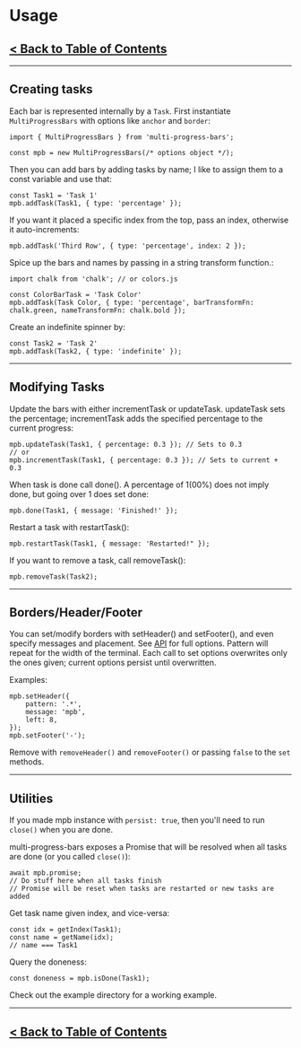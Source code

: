 
# Usage

## [< Back to Table of Contents](../README.md#documentation)

---
## Creating tasks
Each bar is represented internally by a `Task`. First instantiate `MultiProgressBars` with options like `anchor` and `border`:
```node
import { MultiProgressBars } from 'multi-progress-bars';

const mpb = new MultiProgressBars(/* options object */);
```

Then you can add bars by adding tasks by name; I like to assign them to a const variable and use that:
```node
const Task1 = 'Task 1'
mpb.addTask(Task1, { type: 'percentage' });
```

If you want it placed a specific index from the top, pass an index, otherwise it auto-increments:
```node
mpb.addTask('Third Row', { type: 'percentage', index: 2 });
```

Spice up the bars and names by passing in a string transform function.:
```node
import chalk from 'chalk'; // or colors.js

const ColorBarTask = 'Task Color'
mpb.addTask(Task Color, { type: 'percentage', barTransformFn: chalk.green, nameTransformFn: chalk.bold });
```

Create an indefinite spinner by:
```node
const Task2 = 'Task 2'
mpb.addTask(Task2, { type: 'indefinite' });
```
---
## Modifying Tasks

Update the bars with either incrementTask or updateTask. updateTask sets the percentage; incrementTask adds the specified percentage to the current progress:
```node
mpb.updateTask(Task1, { percentage: 0.3 }); // Sets to 0.3
// or
mpb.incrementTask(Task1, { percentage: 0.3 }); // Sets to current + 0.3
```

When task is done call done(). A percentage of 1(00%) does not imply done, but going over 1 does set done:
```node
mpb.done(Task1, { message: 'Finished!' });
```

Restart a task with restartTask():
```node
mpb.restartTask(Task1, { message: 'Restarted!" });
```

If you want to remove a task, call removeTask():
```node
mpb.removeTask(Task2);
```
---
## Borders/Header/Footer

You can set/modify borders with setHeader() and setFooter(), and even specify messages and placement. See [API](./API.md#borders) for full options. Pattern will repeat for the width of the terminal. Each call to set options overwrites only the ones given; current options persist until overwritten.

Examples:

```node
mpb.setHeader({
    pattern: '.*',
    message: 'mpb',
    left: 8,
});
mpb.setFooter('-');
```

Remove with `removeHeader()` and `removeFooter()` or passing `false` to the `set` methods.

---
## Utilities

If you made mpb instance with `persist: true`, then you'll need to run `close()` when you are done.

multi-progress-bars exposes a Promise that will be resolved when all tasks are done (or you called `close()`):
```node
await mpb.promise;
// Do stuff here when all tasks finish
// Promise will be reset when tasks are restarted or new tasks are added
```

Get task name given index, and vice-versa:
```node
const idx = getIndex(Task1);
const name = getName(idx);
// name === Task1
```

Query the doneness:
```node
const doneness = mpb.isDone(Task1);
```

Check out the example directory for a working example.

---

## [< Back to Table of Contents](../README.md#documentation)